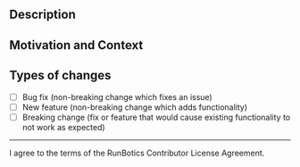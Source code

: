 <!--- Provide a general summary of your changes in the Title above (if possible start with issue number with # prefix) -->
<!--- Example: #123 - Some description -->

## Description

<!--- Describe your changes in detail, provide screenshots if necessary -->

## Motivation and Context

<!--- Why is this change required? What problem does it solve? -->
<!--- If it fixes an open issue, please link to the issue here. -->

## Types of changes

<!--- What types of changes does your code introduce? Put an `x` in all the boxes that apply: -->

- [ ] Bug fix (non-breaking change which fixes an issue)
- [ ] New feature (non-breaking change which adds functionality)
- [ ] Breaking change (fix or feature that would cause existing functionality to not work as expected)

---

I agree to the terms of the RunBotics Contributor License Agreement.